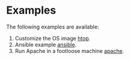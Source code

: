 # Examples

The following examples are available:

1. Customize the OS image [htop](./fedora29-htop/README.md).
2. Ansible example [ansible](./ansible/README.md).
3. Run Apache in a footloose machine [apache](./apache/README.md).
